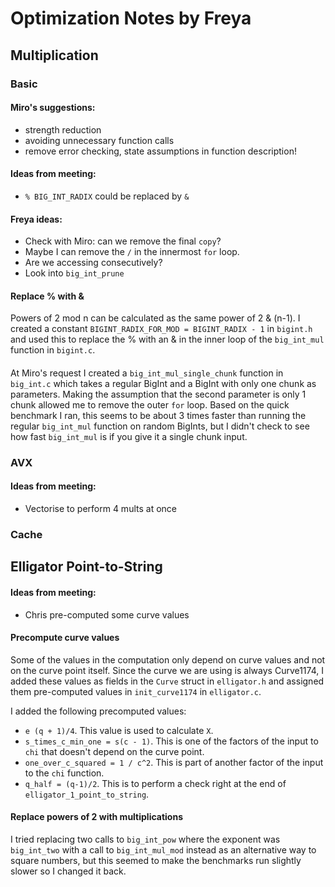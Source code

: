 # Optimization Notes by Freya

## Multiplication

### Basic

#### Miro's suggestions:
* strength reduction
* avoiding unnecessary function calls
* remove error checking, state assumptions in function description!

#### Ideas from meeting:
* `% BIG_INT_RADIX` could be replaced by `&`

#### Freya ideas:
* Check with Miro: can we remove the final `copy`?
* Maybe I can remove the `/` in the innermost `for` loop.
* Are we accessing consecutively?
* Look into `big_int_prune`

#### Replace % with &
Powers of 2 mod n can be calculated as the same power of 2 & (n-1). I created a constant
`BIGINT_RADIX_FOR_MOD = BIGINT_RADIX - 1` in `bigint.h` and used this to replace
the % with an & in the inner loop of the `big_int_mul` function in `bigint.c`.

####
At Miro's request I created a `big_int_mul_single_chunk` function in `big_int.c` which takes
a regular BigInt and a BigInt with only one chunk as parameters. Making the assumption that
the second parameter is only 1 chunk allowed me to remove the outer `for` loop. Based on
the quick benchmark I ran, this seems to be about 3 times faster than running the regular
`big_int_mul` function on random BigInts, but I didn't check to see how fast `big_int_mul`
is if you give it a single chunk input.

### AVX

#### Ideas from meeting:
* Vectorise to perform 4 mults at once

### Cache

## Elligator Point-to-String
#### Ideas from meeting:
* Chris pre-computed some curve values

#### Precompute curve values
Some of the values in the computation only depend on curve values and not on the curve point
itself. Since the curve we are using is always Curve1174, I added these values as fields in the 
`Curve` struct in `elligator.h` and assigned them pre-computed values in `init_curve1174` in
`elligator.c`.

I added the following precomputed values:
* `e (q + 1)/4`. This value is used to calculate `X`.
* `s_times_c_min_one = s(c - 1)`. This is one of the factors of the input to `chi` that doesn't
depend on the curve point.
* `one_over_c_squared = 1 / c^2`. This is part of another factor of the input to the `chi` function.
* `q_half = (q-1)/2`. This is to perform a check right at the end of `elligator_1_point_to_string`. 

#### Replace powers of 2 with multiplications
I tried replacing two calls to `big_int_pow` where the exponent was `big_int_two` with 
a call to `big_int_mul_mod` instead as an alternative way to square numbers, but this
seemed to make the benchmarks run slightly slower so I changed it back.


